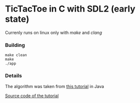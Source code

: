 # TicTacToe in C with SDL2 (early state)
Currenly runs on linux only with *make* and *clang*

### Building
```
make clean
make 
./app
```
### Details
The algorithm was taken from [this tutorial](https://www.youtube.com/watch?v=Jm8sgpb6NTY&list=PLSwym-AcroiWQSNz9irzh8kxB-GA2Mo5y&index=7) in Java

[Source code of the tutorial](https://github.com/JustinScottBieshaar/CreatingTicTacToeTwists/tree/01-basics)
